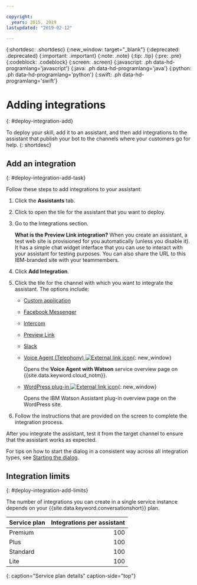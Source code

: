 ```yaml
---

copyright:
  years: 2015, 2019
lastupdated: "2019-02-12"

---
```


{:shortdesc: .shortdesc}
{:new_window: target="_blank"}
{:deprecated: .deprecated}
{:important: .important}
{:note: .note}
{:tip: .tip}
{:pre: .pre}
{:codeblock: .codeblock}
{:screen: .screen}
{:javascript: .ph data-hd-programlang='javascript'}
{:java: .ph data-hd-programlang='java'}
{:python: .ph data-hd-programlang='python'}
{:swift: .ph data-hd-programlang='swift'}

# Adding integrations
{: #deploy-integration-add}

To deploy your skill, add it to an assistant, and then add integrations to the assistant that publish your bot to the channels where your customers go for help.
{: shortdesc}

## Add an integration
{: #deploy-integration-add-task}

Follow these steps to add integrations to your assistant:

1.  Click the **Assistants** tab.

1.  Click to open the tile for the assistant that you want to deploy.

1.  Go to the Integrations section.

    **What is the Preview Link integration?** When you create an assistant, a test web site is provisioned for you automatically (unless you disable it). It has a simple chat widget interface that you can use to interact with your assistant for testing purposes. You can also share the URL to this IBM-branded site with your teammembers.

1.  Click **Add Integration**.

1.  Click the tile for the channel with which you want to integrate the assistant. The options include:

    - [Custom application](/docs/services/assistant/deploy-custom-app.html)
    - [Facebook Messenger](/docs/services/assistant/deploy-facebook.html)
    - [Intercom](/docs/services/assistant/deploy-intercom.html) 
    - [Preview Link](/docs/services/assistant/deploy-web-link.html)
    - [Slack](/docs/services/assistant/deploy-slack.html)
    - [Voice Agent (Telephony)  ![External link icon](../../icons/launch-glyph.svg "External link icon")](https://cloud.ibm.com/catalog/services/voice-agent-with-watson){: new_window}

      Opens the **Voice Agent with Watson** service overview page on {{site.data.keyword.cloud_notm}}.
    - [WordPress plug-in ![External link icon](../../icons/launch-glyph.svg "External link icon")](https://wordpress.org/plugins/conversation-watson/){: new_window}

      Opens the IBM Watson Assistant plug-in overview page on the WordPress site.

1.  Follow the instructions that are provided on the screen to complete the integration process.

After you integrate the assistant, test it from the target channel to ensure that the assistant works as expected.

For tips on how to start the dialog in a consistent way across all integration types, see [Starting the dialog](/docs/services/assistant/dialog-start.html).

## Integration limits
{: #deploy-integration-add-limits}

The number of integrations you can create in a single service instance depends on your {{site.data.keyword.conversationshort}} plan.

| Service plan     | Integrations per assistant |
|------------------|---------------------------:|
| Premium          |                        100 |
| Plus             |                        100 |
| Standard         |                        100 |
| Lite             |                        100 |
{: caption="Service plan details" caption-side="top"}

